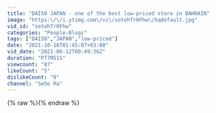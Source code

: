 ```yaml
---
title: "DAISO JAPAN - one of the best low-priced store in BAHRAIN"
image: "https:\/\/i.ytimg.com\/vi\/sotohTr0Fhw\/hqdefault.jpg"
vid_id: "sotohTr0Fhw"
categories: "People-Blogs"
tags: ["DAISO","JAPAN","low-priced"]
date: "2021-10-16T01:45:07+03:00"
vid_date: "2021-06-12T09:49:36Z"
duration: "PT7M51S"
viewcount: "87"
likeCount: "5"
dislikeCount: "0"
channel: "Seño Ra"
---
```

{% raw %}{% endraw %}
